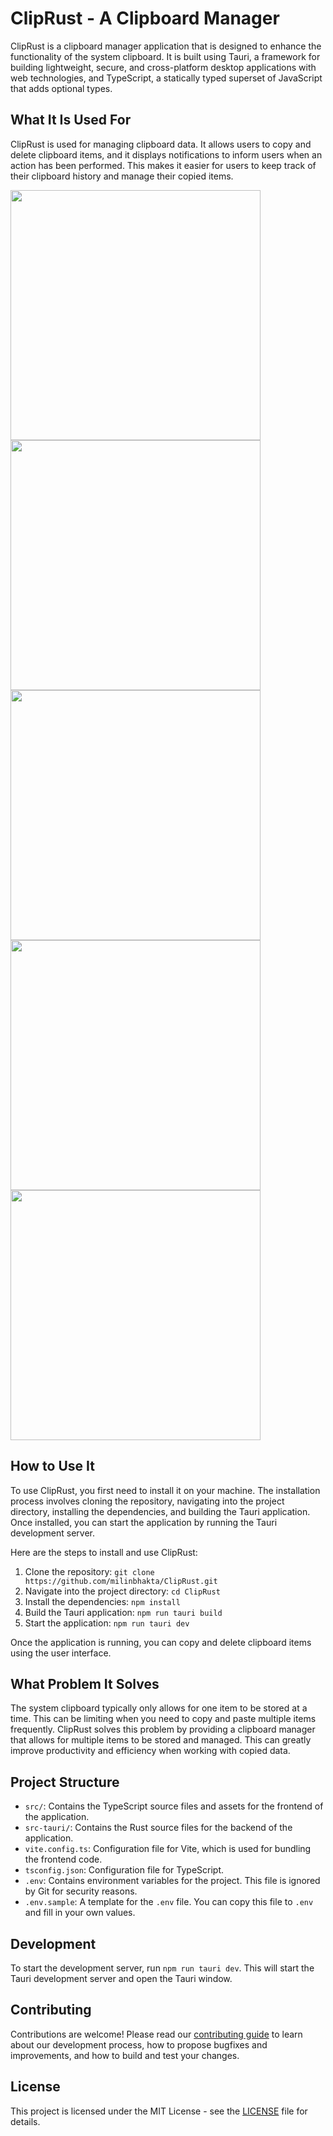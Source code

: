# ClipRust - A Clipboard Manager

ClipRust is a clipboard manager application that is designed to enhance the functionality of the system clipboard. It is built using Tauri, a framework for building lightweight, secure, and cross-platform desktop applications with web technologies, and TypeScript, a statically typed superset of JavaScript that adds optional types.

## What It Is Used For

ClipRust is used for managing clipboard data. It allows users to copy and delete clipboard items, and it displays notifications to inform users when an action has been performed. This makes it easier for users to keep track of their clipboard history and manage their copied items.

<div float="left">
  <img src="./screenshot/Screen Shot 1.png" width="400" />
  <img src="./screenshot/Screen Shot 2.png" width="400" /> 
  <img src="./screenshot/Screen Shot 3.png" width="400" />
  <img src="./screenshot/Screen Shot 4.png" width="400" />
  <img src="./screenshot/Screen Shot 5.png" width="400" />
</div>


## How to Use It

To use ClipRust, you first need to install it on your machine. The installation process involves cloning the repository, navigating into the project directory, installing the dependencies, and building the Tauri application. Once installed, you can start the application by running the Tauri development server.

Here are the steps to install and use ClipRust:

1. Clone the repository: `git clone https://github.com/milinbhakta/ClipRust.git`
2. Navigate into the project directory: `cd ClipRust`
3. Install the dependencies: `npm install`
4. Build the Tauri application: `npm run tauri build`
5. Start the application: `npm run tauri dev`

Once the application is running, you can copy and delete clipboard items using the user interface.

## What Problem It Solves

The system clipboard typically only allows for one item to be stored at a time. This can be limiting when you need to copy and paste multiple items frequently. ClipRust solves this problem by providing a clipboard manager that allows for multiple items to be stored and managed. This can greatly improve productivity and efficiency when working with copied data.

## Project Structure

- `src/`: Contains the TypeScript source files and assets for the frontend of the application.
- `src-tauri/`: Contains the Rust source files for the backend of the application.
- `vite.config.ts`: Configuration file for Vite, which is used for bundling the frontend code.
- `tsconfig.json`: Configuration file for TypeScript.
- `.env`: Contains environment variables for the project. This file is ignored by Git for security reasons.
- `.env.sample`: A template for the `.env` file. You can copy this file to `.env` and fill in your own values.

## Development

To start the development server, run `npm run tauri dev`. This will start the Tauri development server and open the Tauri window.

## Contributing

Contributions are welcome! Please read our [contributing guide](CONTRIBUTING.md) to learn about our development process, how to propose bugfixes and improvements, and how to build and test your changes.

## License

This project is licensed under the MIT License - see the [LICENSE](LICENSE) file for details.
